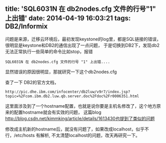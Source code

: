 title: 'SQL6031N 在 db2nodes.cfg 文件的行号"1" 上出错'
date: 2014-04-19 16:03:21
tags: DB2/Informix
---

问题是来源，迁移云环境后，最初发现keystone的log里，都是SQL链接的错误，很明显是keystone和DB2的通信出现了一点问题，
于是切换到DB2下，发现db2无法正常执行一些简单的命令比如stop，报错

```
SQL6031N 在 db2nodes.cfg 文件的行号 "1" 上出错....
```
显然错误的原因很明显，那就研究一下这个db2nodes.cfg

查了一下 DB2的官方文档，

`http://pic.dhe.ibm.com/infocenter/db2luw/v9r7/index.jsp?topic=%2Fcom.ibm.db2.luw.qb.server.doc%2Fdoc%2Fr0006351.html`

这里面涉及到了一个hostname配置，也就是说你要是主机名修改了，这个地方原来的配置hostname就会有实效的问题，
这篇blog http://blog.csdn.net/kimmking/article/details/1613430也提到了类似的问题

修改成主机新的hostname后，就没有问题了，如果改成localhost，似乎不行，/etc/hosts 有解析, 不太清楚localhost的问题，改天再研究一下。